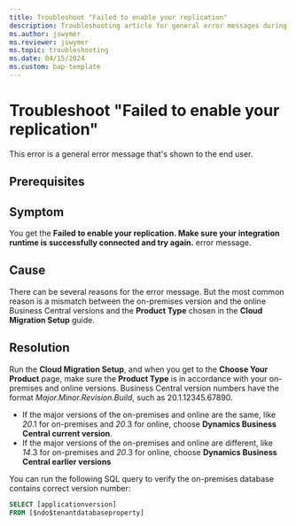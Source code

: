 ```yaml
---
title: Troubleshoot "Failed to enable your replication"
description: Troubleshooting article for general error messages during Business Central cloud migration.
ms.author: jswymer 
ms.reviewer: jswymer 
ms.topic: troubleshooting 
ms.date: 04/15/2024
ms.custom: bap-template
---
```


# Troubleshoot "Failed to enable your replication"

This error is a general error message that's shown to the end user.

## Prerequisites

## Symptom

You get the **Failed to enable your replication. Make sure your integration runtime is successfully connected and try again.** error message.

## Cause

There can be several reasons for the error message. But the most common reason is a mismatch between the on-premises version and the online Business Central versions and the **Product Type** chosen in the **Cloud Migration Setup** guide.

## Resolution

Run the **Cloud Migration Setup**, and when you get to the **Choose Your Product** page, make sure the **Product Type** is in accordance with your on-premises and online versions. Business Central version numbers have the format *Major.Minor.Revision.Build*, such as 20.1.12345.67890.

- If the major versions of the on-premises and online are the same, like *20*.1 for on-premises and *20*.3 for online, choose **Dynamics Business Central current version**. 
- If the major versions of the on-premises and online are different, like *14*.3  for on-premises and *20*.3  for online, choose **Dynamics Business Central earlier versions**

You can run the following SQL query to verify the on-premises database contains correct version number:

```sql
SELECT [applicationversion]
FROM [$ndo$tenantdatabaseproperty]
```